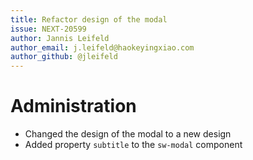 ```yaml
---
title: Refactor design of the modal
issue: NEXT-20599
author: Jannis Leifeld
author_email: j.leifeld@haokeyingxiao.com
author_github: @jleifeld
---
```

# Administration
* Changed the design of the modal to a new design
* Added property `subtitle` to the `sw-modal` component
